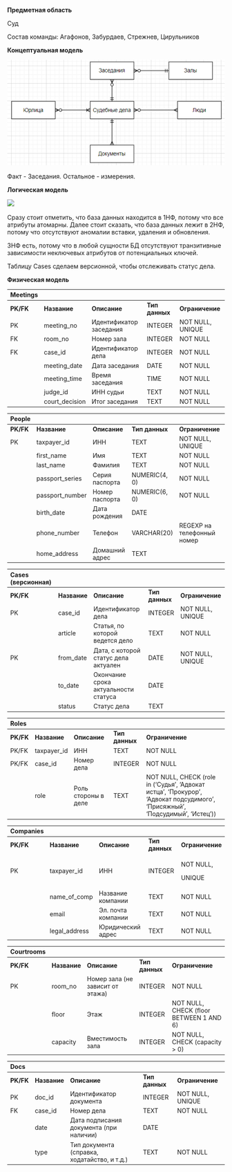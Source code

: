 ﻿**Предметная область**

Суд

Состав команды: Агафонов, Забурдаев, Стрежнев, Цирульников

**Концептуальная модель**

![](Aspose.Words.e5b8d052-5c54-427c-8a38-86441a698297.001.png)

Факт - Заседания. Остальное - измерения.

**Логическая модель**

![](Aspose.Words.e5b8d052-5c54-427c-8a38-86441a698297.002.png)

Сразу стоит отметить, что база данных находится в 1НФ, потому что все атрибуты атомарны.  Далее стоит сказать, что база данных лежит в 2НФ, потому что отсутствуют аномалии вставки, удаления и обновления.

3НФ есть, потому что в любой сущности БД отсутствуют транзитивные зависимости неключевых атрибутов от потенциальных ключей. 

Таблицу Cases сделаем версионной, чтобы отслеживать статус дела.


**Физическая модель**


|**Meetings**|||||
| :- | :- | :- | :- | :- |
|**PK/FK**|**Название**|**Описание**|**Тип данных**|**Ограничение**|
|PK|meeting\_no|Идентификатор заседания|INTEGER|NOT NULL, UNIQUE|
|FK|room\_no|Номер зала|INTEGER|NOT NULL|
|FK|case\_id|Идентификатор дела|INTEGER|NOT NULL|
||meeting\_date|Дата заседания|DATE|NOT NULL|
||meeting\_time|Время заседания|TIME|NOT NULL|
||judge\_id|ИНН судьи |TEXT|NOT NULL|
||court\_decision|Итог заседания|TEXT|NOT NULL|



|**People**|||||
| :- | :- | :- | :- | :- |
|**PK/FK**|**Название**|**Описание**|**Тип данных**|**Ограничение**|
|PK|taxpayer\_id|ИНН |TEXT|NOT NULL, UNIQUE|
||first\_name|Имя|TEXT|NOT NULL|
||last\_name|Фамилия|TEXT|NOT NULL|
||passport\_series|Серия паспорта|NUMERIC(4, 0)|NOT NULL|
||passport\_number|Номер паспорта|NUMERIC(6, 0)|NOT NULL|
||birth\_date|Дата рождения |DATE||
||phone\_number|Телефон|VARCHAR(20)|REGEXP на телефонный номер|
||home\_address|Домашний адрес|TEXT||



|**Cases (версионная)**|||||
| :- | :- | :- | :- | :- |
|**PK/FK**|**Название**|**Описание**|**Тип данных**|**Ограничение**|
|PK|case\_id|Идентификатор дела|INTEGER|NOT NULL, UNIQUE|
||article|Статья, по которой ведется дело|TEXT|NOT NULL|
|PK|from\_date|Дата, с которой статус дела актуален|DATE|NOT NULL, UNIQUE|
||to\_date|Окончание срока актуальности статуса|DATE||
||status|Статус дела|TEXT||





|**Roles**|||||
| :- | :- | :- | :- | :- |
|**PK/FK**|**Название**|**Описание**|**Тип данных**|**Ограничение**|
|PK/FK|taxpayer\_id|ИНН|TEXT|NOT NULL|
|PK/FK|case\_id|Номер дела|INTEGER|NOT NULL|
||role|Роль стороны в деле|TEXT|NOT NULL, CHECK (role in (‘Судья’, ‘Адвокат истца’, ‘Прокурор’, ‘Адвокат подсудимого’, ‘Присяжный’, ‘Подсудимый’, ‘Истец’))|






|**Companies**|||||
| :- | :- | :- | :- | :- |
|**PK/FK**|**Название**|**Описание**|**Тип данных**|**Ограничение**|
|PK|taxpayer\_id|ИНН|INTEGER|<p>NOT NULL,</p><p>UNIQUE</p>|
||name\_of\_comp|Название компании|TEXT|NOT NULL|
||email|Эл. почта компании|TEXT|NOT NULL|
||legal\_address|Юридический адрес|TEXT|NOT NULL|








|**Courtrooms**|||||
| :- | :- | :- | :- | :- |
|**PK/FK**|**Название**|**Описание**|**Тип данных**|**Ограничение**|
|PK|room\_no|Номер зала (не зависит от этажа)|INTEGER|NOT NULL|
||floor|Этаж|INTEGER|NOT NULL, CHECK (floor BETWEEN 1 AND 6)|
||capacity|Вместимость зала|INTEGER|NOT NULL, CHECK (capacity > 0)|








|**Docs**|||||
| :- | :- | :- | :- | :- |
|**PK/FK**|**Название**|**Описание**|**Тип данных**|**Ограничение**|
|PK|doc\_id|Идентификатор документа|INTEGER|NOT NULL, UNIQUE|
|FK|case\_id|Номер дела|TEXT|NOT NULL|
||date|Дата подписания документа (при наличии)|DATE||
||type|Тип документа (справка, ходатайство, и т.д.)|TEXT|NOT NULL|



